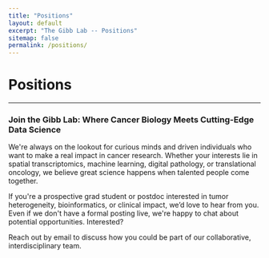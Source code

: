 ```yaml
---
title: "Positions"
layout: default
excerpt: "The Gibb Lab -- Positions"
sitemap: false
permalink: /positions/
---
```


# Positions

---

### Join the Gibb Lab: Where Cancer Biology Meets Cutting-Edge Data Science

We're always on the lookout for curious minds and driven individuals who want to make a real impact in cancer research. Whether your interests lie in spatial transcriptomics, machine learning, digital pathology, or translational oncology, we believe great science happens when talented people come together.


If you're a prospective grad student or postdoc interested in tumor heterogeneity, bioinformatics, or clinical impact, we’d love to hear from you. Even if we don't have a formal posting live, we're happy to chat about potential opportunities.
Interested?


Reach out by email to discuss how you could be part of our collaborative, interdisciplinary team.
